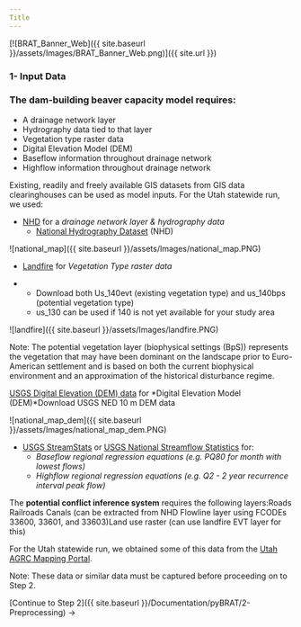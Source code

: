 ```yaml
---
Title
---
```


[![BRAT_Banner_Web]({{ site.baseurl }}/assets/Images/BRAT_Banner_Web.png)]({{ site.url }})

### 1- Input Data

### The dam-building beaver capacity model requires:

- A drainage network layer
- Hydrography data tied to that layer
- Vegetation type raster data
- Digital Elevation Model (DEM)
- Baseflow information throughout drainage network
- Highflow information throughout drainage network

Existing, readily and freely available GIS datasets from GIS data clearinghouses can be used as model inputs. For the Utah statewide run, we used:

* [NHD](http://nhd.usgs.gov/) for a *drainage network layer & hydrography data*
  * [National Hydrography Dataset](https://viewer.nationalmap.gov/basic/) (NHD) 

![national_map]({{ site.baseurl }}/assets/Images/national_map.PNG)

- [Landfire](http://www.landfire.gov/) for *Vegetation Type raster data*

- - Download both Us_140evt (existing vegetation type) and us_140bps (potential vegetation type)
  - us_130 can be used if 140 is not yet available for your study area

![landfire]({{ site.baseurl }}/assets/Images/landfire.PNG)

Note: The potential vegetation layer (biophysical settings (BpS)) represents the vegetation that may have been dominant on the landscape prior to Euro-American settlement and is based on both the current biophysical environment and an approximation of the historical disturbance regime. 

[USGS Digital Elevation (DEM) data](https://viewer.nationalmap.gov/basic/) for *Digital Elevation Model (DEM)*Download USGS NED  10 m DEM data

![national_map_dem]({{ site.baseurl }}/assets/Images/national_map_dem.PNG)

* [USGS StreamStats](http://streamstats.usgs.gov/) or [USGS National Streamflow Statistics](http://water.usgs.gov/osw/programs/nss/pubs.html) for: 
  * *Baseflow regional regression equations (e.g. PQ80 for month with lowest flows)*
  * *Highflow regional regression equations (e.g. Q2 - 2 year recurrence interval peak flow)* 

The **potential conflict inference system** requires the following layers:Roads Railroads Canals (can be extracted from NHD Flowline layer using FCODEs 33600, 33601, and 33603)Land use raster (can use landfire EVT layer for this)

For the Utah statewide run, we obtained some of this data from the [Utah AGRC Mapping Portal](http://gis.utah.gov/).

Note: These data or similar data must be captured before proceeding on to Step 2.

[Continue to Step 2]({{ site.baseurl }}/Documentation/pyBRAT/2-Preprocessing) ->
